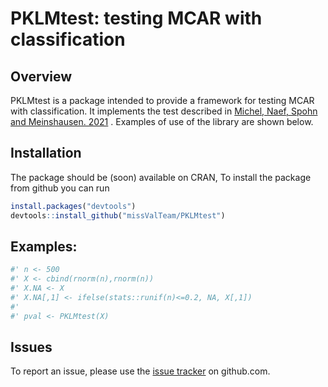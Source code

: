 # PKLMtest: testing MCAR with classification


## Overview

PKLMtest is a package intended to provide a framework for testing MCAR with classification. It implements the test  described in [Michel, Naef, Spohn and Meinshausen. 2021](https://arxiv.org/abs/2106.03742) . Examples of use of the library are shown below.


## Installation

The package should be (soon) available on CRAN, To install the package from github you can run

``` r
install.packages("devtools")
devtools::install_github("missValTeam/PKLMtest")
```

## Examples: 

```r
#' n <- 500
#' X <- cbind(rnorm(n),rnorm(n))
#' X.NA <- X
#' X.NA[,1] <- ifelse(stats::runif(n)<=0.2, NA, X[,1])
#'
#' pval <- PKLMtest(X)
```


## Issues

To report an issue, please use the [issue tracker](https://github.com/missValTeam/PKLMtest/issues) on github.com.
